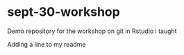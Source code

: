 # sept-30-workshop
Demo repository for the workshop on git in Rstudio i taught

Adding a line to my readme
